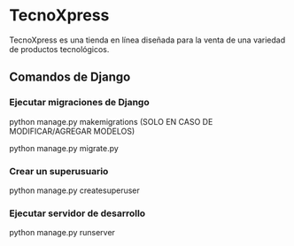 # TecnoXpress

TecnoXpress es una tienda en línea diseñada para la venta de una variedad de productos tecnológicos.

## Comandos de Django

### Ejecutar migraciones de Django

python manage.py makemigrations (SOLO EN CASO DE MODIFICAR/AGREGAR MODELOS)

python manage.py migrate.py


### Crear un superusuario

python manage.py createsuperuser

### Ejecutar servidor de desarrollo

python manage.py runserver


